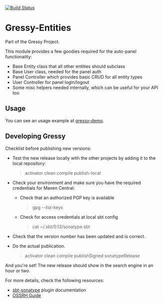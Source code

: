 [![Build Status](https://travis-ci.org/gressy/gressy-entities.svg?branch=master)](https://travis-ci.org/gressy/gressy-entities)

Gressy-Entities
===============

Part of the Gressy Project.

This module provides a few goodies required for the auto-panel functionality:
- Base Entity class that all other entities should subclass
- Base User class, needed for the panel auth
- Panel Controller which provides basic CRUD for all entity types
- User Controller for panel login/logout
- Some misc helpers needed internally, which can be useful for your API too


Usage
-----

You can see an usage example at [gressy-demo](https://github.com/gressy/gressy-demo).


Developing Gressy
-----------------

Checklist before publishing new versions:
- Test the new release locally with the other projects by adding it to the local repository:

  > activator clean compile publish-local

- Check your environment and make sure you have the required credentials for Maven Central:
  - Check that an authorized PGP key is available

    > gpg --list-keys

  - Check for access credentials at local sbt config

    > cat ~/.sbt/0.13/sonatype.sbt

- Check that the version number has been updated and is correct.

- Do the actual publication.

  > activator clean compile publishSigned sonatypeRelease

And you're set! The new release should show in the search engine in an hour or two.

For more details, check the following resources:
- [sbt-sonatype](https://github.com/xerial/sbt-sonatype) plugin documentation
- [OSSRH Guide](http://central.sonatype.org/pages/ossrh-guide.html)
